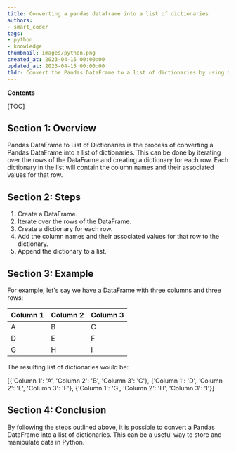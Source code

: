 ```yaml
---
title: Converting a pandas dataframe into a list of dictionaries
authors:
- smart_coder
tags:
- python
- knowledge
thumbnail: images/python.png
created_at: 2023-04-15 00:00:00
updated_at: 2023-04-15 00:00:00
tldr: Convert the Pandas DataFrame to a list of dictionaries by using the DataFrame`s to\_dict() method.
---
```


**Contents**

[TOC]

## Section 1: Overview
Pandas DataFrame to List of Dictionaries is the process of converting a Pandas DataFrame into a list of dictionaries. This can be done by iterating over the rows of the DataFrame and creating a dictionary for each row. Each dictionary in the list will contain the column names and their associated values for that row. 

## Section 2: Steps
1. Create a DataFrame. 
2. Iterate over the rows of the DataFrame. 
3. Create a dictionary for each row. 
4. Add the column names and their associated values for that row to the dictionary. 
5. Append the dictionary to a list. 

## Section 3: Example

For example, let's say we have a DataFrame with three columns and three rows: 

| Column 1 | Column 2 | Column 3 |
|----------|----------|----------|
|    A     |    B     |    C     |
|    D     |    E     |    F     |
|    G     |    H     |    I     |

The resulting list of dictionaries would be: 

[{'Column 1': 'A', 'Column 2': 'B', 'Column 3': 'C'}, 
{'Column 1': 'D', 'Column 2': 'E', 'Column 3': 'F'}, 
{'Column 1': 'G', 'Column 2': 'H', 'Column 3': 'I'}]

## Section 4: Conclusion
By following the steps outlined above, it is possible to convert a Pandas DataFrame into a list of dictionaries. This can be a useful way to store and manipulate data in Python.
